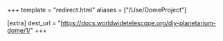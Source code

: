 +++
template = "redirect.html"
aliases = ["/Use/DomeProject"]

[extra]
dest_url = "https://docs.worldwidetelescope.org/diy-planetarium-dome/1/"
+++
